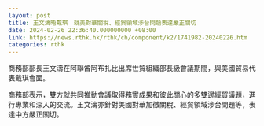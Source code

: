 ```yaml
---
layout: post
title: 王文濤晤戴琪　就美對華關稅、經貿領域涉台問題表達嚴正關切
date: 2024-02-26 22:36:40.000000000 +08:00
link: https://news.rthk.hk/rthk/ch/component/k2/1741982-20240226.htm
categories: rthk
---
```


商務部部長王文濤在阿聯酋阿布扎比出席世貿組織部長級會議期間，與美國貿易代表戴琪會面。

商務部表示，雙方就共同推動會議取得務實成果和彼此關心的多雙邊經貿議題，進行專業和深入的交流。王文濤亦針對美國對華加徵關稅、經貿領域涉台問題等，表達中方嚴正關切。
